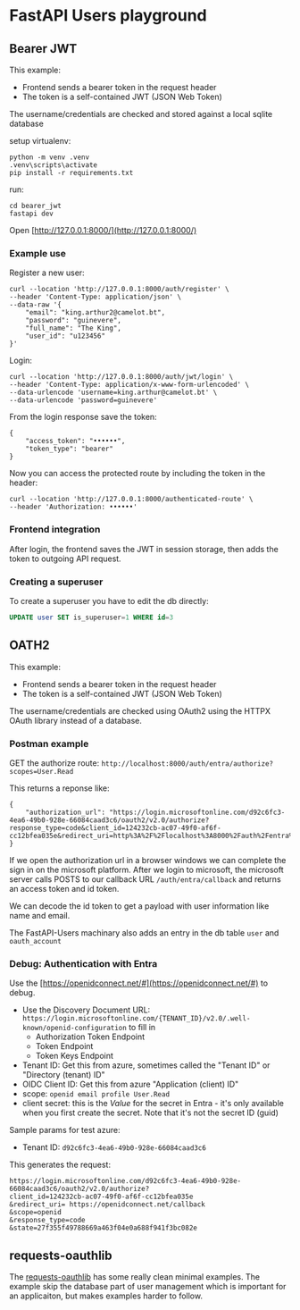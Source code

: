 # FastAPI Users playground

## Bearer JWT 

This example:
- Frontend sends a bearer token in the request header
- The token is a self-contained JWT (JSON Web Token) 

The username/credentials are checked and stored against a local sqlite database 

setup virtualenv:
```
python -m venv .venv
.venv\scripts\activate
pip install -r requirements.txt
```

run:
```
cd bearer_jwt
fastapi dev
```

Open [http://127.0.0.1:8000/](http://127.0.0.1:8000/)

### Example use

Register a new user:
```
curl --location 'http://127.0.0.1:8000/auth/register' \
--header 'Content-Type: application/json' \
--data-raw '{
    "email": "king.arthur2@camelot.bt",
    "password": "guinevere",
    "full_name": "The King",
    "user_id": "u123456"
}'
```

Login:
```
curl --location 'http://127.0.0.1:8000/auth/jwt/login' \
--header 'Content-Type: application/x-www-form-urlencoded' \
--data-urlencode 'username=king.arthur@camelot.bt' \
--data-urlencode 'password=guinevere'
```

From the login response save the token:
```
{
    "access_token": "••••••",
    "token_type": "bearer"
}
```

Now you can access the protected route by including the token in the header:
```
curl --location 'http://127.0.0.1:8000/authenticated-route' \
--header 'Authorization: ••••••'
```

### Frontend integration

After login, the frontend saves the JWT in session storage, then adds the token to outgoing API request.

### Creating a superuser

To create a superuser you have to edit the db directly:
```sql
UPDATE user SET is_superuser=1 WHERE id=3
```

## OATH2

This example:
- Frontend sends a bearer token in the request header
- The token is a self-contained JWT (JSON Web Token) 

The username/credentials are checked using OAuth2 using the HTTPX OAuth library instead of a database. 

### Postman example

GET the authorize route: `http://localhost:8000/auth/entra/authorize?scopes=User.Read`

This returns a reponse like:
```
{
    "authorization_url": "https://login.microsoftonline.com/d92c6fc3-4ea6-49b0-928e-66084caad3c6/oauth2/v2.0/authorize?response_type=code&client_id=124232cb-ac07-49f0-af6f-cc12bfea035e&redirect_uri=http%3A%2F%2Flocalhost%3A8000%2Fauth%2Fentra%2Fcallback&state=eyJhbGciOiJIUzI1NiIsInR5cCI6IkpXVCJ9.eyJhdWQiOiJmYXN0YXBpLXVzZXJzOm9hdXRoLXN0YXRlIiwiZXhwIjoxNzM3MDk5MjA4fQ.xeLOlEuHw1LAm3yVJcXthCCYQi3C6o2rlrnxZeiHwyc&scope=User.Read&response_mode=query"
}
```

If we open the authorization url in a browser windows we can complete the 
sign in on the microsoft platform. After we login to microsoft, the microsoft 
server calls POSTS to our callback URL `/auth/entra/callback` and returns an access token and id token.

We can decode the id token to get a payload with user information like name and email.

The FastAPI-Users machinary also adds an entry in the db table `user` and `oauth_account`

### Debug: Authentication with Entra

Use the [https://openidconnect.net/#](https://openidconnect.net/#) to debug.
- Use the Discovery Document URL: `https://login.microsoftonline.com/{TENANT_ID}/v2.0/.well-known/openid-configuration` to fill in
    - Authorization Token Endpoint
    - Token Endpoint
    - Token Keys Endpoint
- Tenant ID: Get this from azure, sometimes called the "Tenant ID" or "Directory (tenant) ID"
- OIDC Client ID:  Get this from azure "Application (client) ID"
- scope: `openid email profile User.Read`
- client secret: this is the *Value* for the secret in Entra - it's only available when you first create the secret.
  Note that it's not the secret ID (guid)

Sample params for test azure:
- Tenant ID: `d92c6fc3-4ea6-49b0-928e-66084caad3c6`

This generates the request:
```
https://login.microsoftonline.com/d92c6fc3-4ea6-49b0-928e-66084caad3c6/oauth2/v2.0/authorize? 
client_id=124232cb-ac07-49f0-af6f-cc12bfea035e
&redirect_uri= https://openidconnect.net/callback
&scope=openid
&response_type=code
&state=27f355f49788669a463f04e0a688f941f3bc082e
```

## requests-oauthlib

The [requests-oauthlib](https://requests-oauthlib.readthedocs.io/en/latest/index.html) has some really clean minimal examples. The example skip the database part of user management which is important for an applicaiton, but makes examples harder to follow. 
